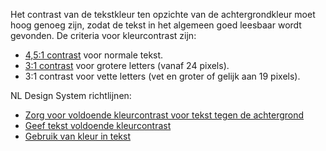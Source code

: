 <!-- @license CC0-1.0 -->

Het contrast van de tekstkleur ten opzichte van de achtergrondkleur moet hoog genoeg zijn, zodat de tekst in het algemeen goed leesbaar wordt gevonden.
De criteria voor kleurcontrast zijn:

- [4,5:1 contrast](https://nldesignsystem.nl/contrast/?background-color=white&color=%23767676) voor normale tekst.
- [3:1 contrast](https://nldesignsystem.nl/contrast/?background-color=white&color=%23949494) voor grotere letters (vanaf 24 pixels).
- 3:1 contrast voor vette letters (vet en groter of gelijk aan 19 pixels).

NL Design System richtlijnen:

- [Zorg voor voldoende kleurcontrast voor tekst tegen de achtergrond](/richtlijnen/stijl/kleuren/contrast-tekst/)
- [Geef tekst voldoende kleurcontrast](/richtlijnen/formulieren/visueel-ontwerp/tekst-goed-zichtbaar/)
- [Gebruik van kleur in tekst](/richtlijnen/content/tekstopmaak/kleurgebruik-in-tekst/)
